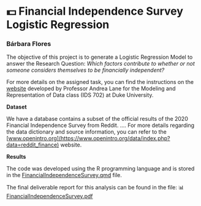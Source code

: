 # 💵  Financial Independence Survey Logistic Regression
### Bárbara Flores


The objective of this project is to generate a Logistic Regression Model to answer the Research Question: *Which factors contribute to whether or not someone considers themselves to be financially independent?*

For more details on the assigned task, you can find the instructions on the [website](https://anlane611.github.io/ids702-fall23/DAA/DA2.html)  developed by Professor Andrea Lane for the Modeling and Representation of Data class (IDS 702) at Duke University.

**Dataset**

We have a database contains a subset of the official results of the 2020 Financial Independence Survey from Reddit.
....
For more details regarding the data dictionary and source information, you can refer to the [www.openintro.org](https://www.openintro.org/data/index.php?data=reddit_finance) website.



**Results**

The code was developed using the R programming language and is stored in the [FinancialIndependenceSurvey.qmd](https://github.com/BarbaraPFloresRios/IDS702_ModelingAndRepresentationOfData/blob/main/20231019_LogisticRegression/FinancialIndependenceSurvey.qmd) file. 

The final deliverable report for this analysis can be found in the file: 📊[FinancialIndependenceSurvey.pdf](https://github.com/BarbaraPFloresRios/IDS702_ModelingAndRepresentationOfData/blob/main/20231019_LogisticRegression/FinancialIndependenceSurvey.pdf)
